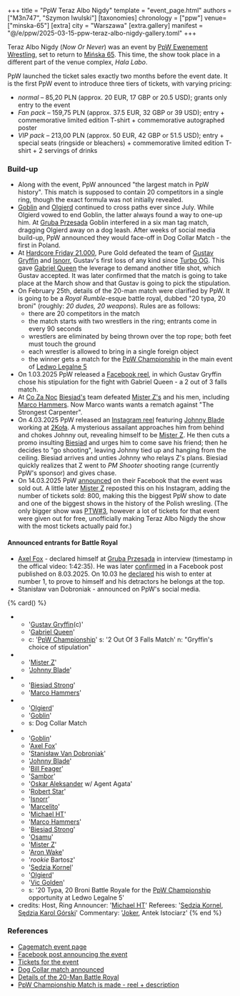 +++
title = "PpW Teraz Albo Nigdy"
template = "event_page.html"
authors = ["M3n747", "Szymon Iwulski"]
[taxonomies]
chronology = ["ppw"]
venue=["minska-65"]
[extra]
city = "Warszawa"
[extra.gallery]
manifest = "@/e/ppw/2025-03-15-ppw-teraz-albo-nigdy-gallery.toml"
+++

Teraz Albo Nigdy (_Now Or Never_) was an event by [PpW Ewenement Wrestling](@/o/ppw.md), set to return to [Mińska&nbsp;65](@/v/minska-65.md). This time, the show took place in a different part of the venue complex, _Hala Labo_.

PpW launched the ticket sales exactly two months before the event date. It is the first PpW event to introduce three tiers of tickets, with varying pricing:

* _normal_ &ndash; 85,20 PLN (approx. 20 EUR, 17 GBP or 20.5 USD); grants only entry to the event
* _Fan pack_ &ndash; 159,75 PLN (approx. 37.5 EUR, 32 GBP or 39 USD); entry + commemorative limited edition T-shirt + commemorative autographed poster
* _VIP pack_ &ndash; 213,00 PLN (approx. 50 EUR, 42 GBP or 51.5 USD); entry + special seats (ringside or bleachers) + commemorative limited edition T-shirt + 2 servings of drinks

### Build-up

* Along with the event, PpW announced "the largest match in PpW history". This match is supposed to contain 20 competitors in a single ring, though the exact formula was not initially revealed.
* [Goblin](@/w/goblin.md) and [Olgierd](@/w/olgierd.md) continued to cross paths ever since July. While Olgierd vowed to end Goblin, the latter always found a way to one-up him. At [Gruba Przesada](@/e/ppw/2025-01-25-ppw-gruba-przesada.md) Goblin interfered in a six man tag match, dragging Olgierd away on a dog leash. After weeks of social media build-up, PpW announced they would face-off in Dog Collar Match - the first in Poland.
* At [Hardcore Friday 21.000](@/e/ppw/2025-02-21-ppw-hardcore-friday.md), Pure Gold defeated the team of [Gustav Gryffin](@/w/gustav-gryffin.md) and [Isnorr](@/w/isnorr.md), Gustav's first loss of any kind since [Turbo OG](@/e/ppw/2023-12-08-ppw-turbo-og.md). This gave [Gabriel Queen](@/w/gabriel-queen.md) the leverage to demand another title shot, which Gustav accepted. It was later confirmed that the match is going to take place at the March show and that Gustav is going to pick the stipulation.
* On February 25th, details of the 20-man match were clarified by PpW. It is going to be a _Royal Rumble_-esque battle royal, dubbed "20 typa, 20 broni" (roughly: _20 dudes, 20 weapons_). Rules are as follows:
  * there are 20 competitors in the match
  * the match starts with two wrestlers in the ring; entrants come in every 90 seconds
  * wrestlers are eliminated by being thrown over the top rope; both feet must touch the ground
  * each wrestler is allowed to bring in a single foreign object
  * the winner gets a match for the [PpW Championship](@/c/ppw-championship.md) in the main event of [Ledwo Legalne 5](@/e/ppw/2025-06-07-ppw-ledwo-legalne-5.md)
* On 1.03.2025 PpW released a [Facebook reel][gg-wybral], in which Gustav Gryffin chose his stipulation for the fight with Gabriel Queen - a 2 out of 3 falls match.
* At [Co Za Noc](@/e/ppw/2024-10-26-ppw-co-za-noc.md) [Biesiad's](@/w/biesiad.md) team defeated [Mister Z's](@/w/mister-z.md) and his men, including [Marco Hammers](@/w/marco-hammers.md). Now Marco wants wants a rematch against "The Strongest Carpenter".
* On 4.03.2025 PpW released an [Instagram reel][johnny-zwis] featuring [Johnny Blade](@/w/johnny-blade.md) working at [2Koła](@/v/2kola.md). A mysterious assailant approaches him from behind and chokes Johnny out, revealing himself to be [Mister Z](@/w/mister-z.md). He then cuts a promo insulting [Biesiad](@/w/biesiad.md) and urges him to come save his friend; then he decides to "go shooting", leaving Johnny tied up and hanging from the ceiling. Biesiad arrives and unties Johnny who relays Z's plans. Biesiad quickly realizes that Z went to _PM Shooter_ shooting range (currently PpW's sponsor) and gives chase.
* On 14.03.2025 PpW [announced][soldaut] on their Facebook that the event was sold out. A little later [Mister Z](@/w/mister-z.md) reposted this on his Instagram, adding the number of tickets sold: 800, making this the biggest PpW show to date and one of the biggest shows in the history of the Polish wresling. (The only bigger show was [PTW#3](@/e/ptw/2022-11-26-ptw-3-legends.md), however a lot of tickets for that event were given out for free, unofficially making Teraz Albo Nigdy the show with the most tickets actually paid for.)

#### Announced entrants for Battle Royal

* [Axel Fox](@/w/axel-fox.md) - declared himself at [Gruba Przesada](@/e/ppw/2025-01-25-ppw-gruba-przesada.md) in interview (timestamp in the offical video: 1:42:35). He was later [confirmed][axel-potwierdzony] in a Facebook post published on 8.03.2025. On 10.03 he [declared][axel-numero-uno] his wish to enter at number 1, to prove to himself and his detractors he belongs at the top.
* Stanisław van Dobroniak - announced on PpW's social media.

{% card() %}
- - '[Gustav Gryffin](@/w/gustav-gryffin.md)(c)'
  - '[Gabriel Queen](@/w/gabriel-queen.md)'
  - c: '[PpW Championship](@/c/ppw-championship.md)'
    s: '2 Out Of 3 Falls Match'
    n: "Gryffin's choice of stipulation"
- - '[Mister Z](@/w/mister-z.md)'
  - '[Johnny Blade](@/w/johnny-blade.md)'
- - '[Biesiad Strong](@/w/biesiad.md)'
  - '[Marco Hammers](@/w/marco-hammers.md)'
- - '[Olgierd](@/w/olgierd.md)'
  - '[Goblin](@/w/goblin.md)'
  - s: Dog Collar Match
- - '[Goblin](@/w/goblin.md)'
  - '[Axel Fox](@/w/axel-fox.md)'
  - '[Stanisław Van Dobroniak](@/w/stanislaw-van-dobroniak.md)'
  - '[Johnny Blade](@/w/johnny-blade.md)'
  - '[Bill Feager](@/w/feager.md)'
  - '[Sambor](@/w/sambor.md)'
  - '[Oskar Aleksander](@/w/oskar-aleksander.md) w/ Agent Agata'
  - '[Robert Star](@/w/robert-star.md)'
  - '[Isnorr](@/w/isnorr.md)'
  - '[Marcelito](@/w/marcelito.md)'
  - '[Michael HT](@/w/michael-ht.md)'
  - '[Marco Hammers](@/w/marco-hammers.md)'
  - '[Biesiad Strong](@/w/biesiad.md)'
  - '[Osamu](@/w/osamu.md)'
  - '[Mister Z](@/w/mister-z.md)'
  - '[Aron Wake](@/w/aron-wake.md)'
  - '_rookie_ Bartosz'
  - '[Sędzia Kornel](@/w/sedzia-kornel.md)'
  - '[Olgierd](@/w/olgierd.md)'
  - '[Vic Golden](@/w/vic-golden.md)'
  - s: '20 Typa, 20 Broni Battle Royale for the [PpW Championship](@/c/ppw-championship.md) opportunity at Ledwo Legalne 5'
- credits:
    Host, Ring Announcer: '[Michael HT](@/w/michael-ht.md)'
    Referees: '[Sędzia Kornel](@/w/sedzia-kornel.md), [Sędzia Karol Górski](@/w/madman-charlie.md)'
    Commentary: '[Joker](@/w/joker.md), Antek Istociarz'
{% end %}

### References

* [Cagematch event page](https://www.cagematch.net/?id=1&nr=418110)
* [Facebook post announcing the event](https://www.facebook.com/photo/?fbid=1137639111699813&set=a.499910772139320)
* [Tickets for the event](https://stage24.pl/events/ppw-ewenement-teraz-albo-nigdy-4054)
* [Dog Collar match announced](https://www.facebook.com/100063612039504/posts/1161155472681510/?rdid=Am24fR4aM5mpCYOs#)
* [Details of the 20-Man Battle Royal](https://www.facebook.com/photo/?fbid=1174974491299608&set=a.499910772139320)
* [PpW Championship Match is made - reel + description](https://www.facebook.com/reel/613548074965126)

[gg-wybral]: https://www.facebook.com/reel/1162533122069903
[johnny-zwis]: https://www.instagram.com/p/DGyOF3MKKBT/
[axel-potwierdzony]: https://www.facebook.com/photo/?fbid=1184379093692481&set=a.499910772139320
[axel-numero-uno]: https://www.instagram.com/p/DHB5vy8K49D/
[soldaut]: https://www.facebook.com/photo/?fbid=1189751546488569&set=a.499910772139320
